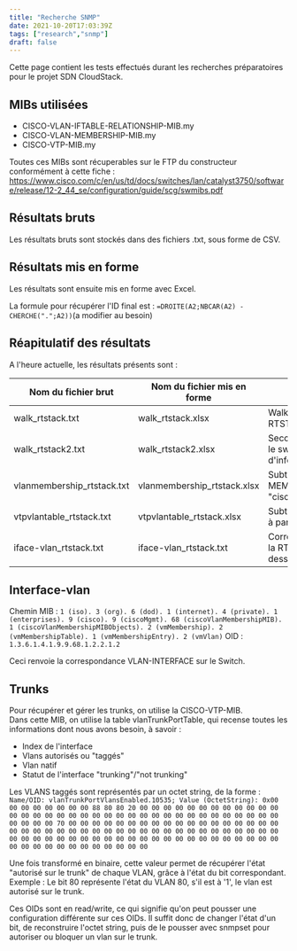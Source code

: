 ```yaml
---
title: "Recherche SNMP"
date: 2021-10-20T17:03:39Z
tags: ["research","snmp"]
draft: false
---
```


Cette page contient les tests effectués durant les recherches préparatoires pour le projet SDN CloudStack.

## MIBs utilisées

- CISCO-VLAN-IFTABLE-RELATIONSHIP-MIB.my
- CISCO-VLAN-MEMBERSHIP-MIB.my
- CISCO-VTP-MIB.my

Toutes ces MIBs sont récuperables sur le FTP du constructeur conformément à cette fiche : https://www.cisco.com/c/en/us/td/docs/switches/lan/catalyst3750/software/release/12-2_44_se/configuration/guide/scg/swmibs.pdf

## Résultats bruts

Les résultats bruts sont stockés dans des fichiers .txt, sous forme de CSV.

## Résultats mis en forme 

Les résultats sont ensuite mis en forme avec Excel.

La formule pour récupérer l'ID final est : `=DROITE(A2;NBCAR(A2) - CHERCHE(".";A2))`(a modifier au besoin)

## Réapitulatif des résultats

A l'heure actuelle, les résultats présents sont :

| Nom du fichier brut | Nom du fichier mis en forme | Description |
|---------------------|-----|------|
| walk_rtstack.txt | walk_rtstack.xlsx | Walk général effectué sur le switch RTSTACK |
| walk_rtstack2.txt | walk_rtstack2.xlsx | Second walk général effectué sur le switch RTSTACK. Contient plus d'informations |
| vlanmembership_rtstack.txt | vlanmembership_rtstack.xlsx | Subtree de la MIB CISCO-VLAN-MEMBERSHIP-MIB à partir de "ciscoVlanMembershipMIBObjects" |
| vtpvlantable_rtstack.txt | vtpvlantable_rtstack.xlsx | Subtree de la MIB CISCO-VTP-MIB à partir de "vlanInfo" |
| iface-vlan_rtstack.txt | iface-vlan_rtstack.txt | Correspondance interface-vlan de la RTSTACK, plus d'infos ci-dessous... |

## Interface-vlan

Chemin MIB : `1 (iso). 3 (org). 6 (dod). 1 (internet). 4 (private). 1 (enterprises). 9 (cisco). 9 (ciscoMgmt). 68 (ciscoVlanMembershipMIB). 1 (ciscoVlanMembershipMIBObjects). 2 (vmMembership). 2 (vmMembershipTable). 1 (vmMembershipEntry). 2 (vmVlan)`
OID : `1.3.6.1.4.1.9.9.68.1.2.2.1.2`

Ceci renvoie la correspondance VLAN-INTERFACE sur le Switch.

## Trunks

Pour récupérer et gérer les trunks, on utilise la CISCO-VTP-MIB. \
Dans cette MIB, on utilise la table vlanTrunkPortTable, qui recense toutes les informations dont nous avons besoin, à savoir :
- Index de l'interface
- Vlans autorisés ou "taggés"
- Vlan natif
- Statut de l'interface "trunking"/"not trunking"

Les VLANS taggés sont représentés par un octet string, de la forme : \
`Name/OID: vlanTrunkPortVlansEnabled.10535; Value (OctetString): 0x00 00 00 00 00 00 00 00 88 80 80 20 00 00 00 00 00 00 00 00 00 00 00 00 00 00 00 00 00 00 00 00 00 00 00 00 00 00 00 00 00 00 00 00 00 00 00 00 00 00 00 70 00 00 00 00 00 00 00 00 00 00 00 00 00 00 00 00 00 00 00 00 00 00 00 00 00 00 00 00 00 00 00 00 00 00 00 00 00 00 00 00 00 00 00 00 00 00 00 00 00 00 00 00 00 00 00 00 00 00 00 00 00 00 00 00 00 00 00 00 00 00 00 00 00 00 00 00`

Une fois transformé en binaire, cette valeur permet de récupérer l'état "autorisé sur le trunk" de chaque VLAN, grâce à l'état du bit correspondant. \
Exemple : Le bit 80 représente l'état du VLAN 80, s'il est à '1', le vlan est autorisé sur le trunk.

Ces OIDs sont en read/write, ce qui signifie qu'on peut pousser une configuration différente sur ces OIDs. Il suffit donc de changer l'état d'un bit, de reconstruire l'octet string, puis de le pousser avec snmpset pour autoriser ou bloquer un vlan sur le trunk.

